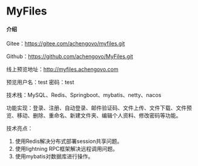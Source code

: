 # MyFiles

#### 介绍
Gitee：https://gitee.com/achengovo/myfiles.git

Github：https://github.com/achengovo/MyFiles.git

线上预览地址：http://myfiles.achengovo.com

预览用户名：test 密码：test

技术栈：MySQL、Redis、Springboot、mybatis、netty、nacos

功能实现：登录、注册、自动登录、邮件验证码、文件上传、文件下载、文件预览、移动、删除、重命名、新建文件夹、编辑个人资料、修改密码等功能。

技术亮点：
1. 使用Redis解决分布式部署session共享问题。
2. 使用lightning RPC框架解决远程调用问题。
3. 使用mybatis对数据库进行操作。